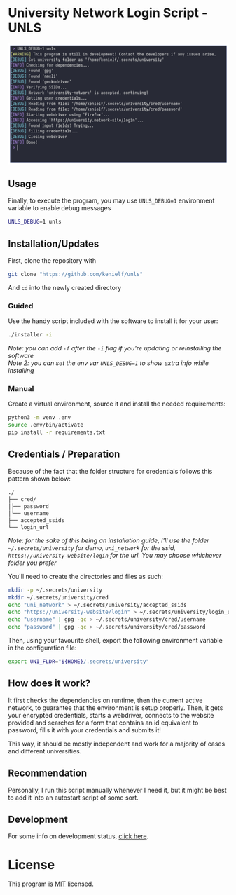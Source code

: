 # University Network Login Script - UNLS
![Showcase](/img/showcase.png)

## Usage
Finally, to execute the program, 
you may use `UNLS_DEBUG=1` environment variable to enable debug messages
```bash
UNLS_DEBUG=1 unls
```

## Installation/Updates
First, clone the repository with
```bash
git clone "https://github.com/kenielf/unls"
```
And `cd` into the newly created directory

### Guided
Use the handy script included with the software to install it for your user:
```bash
./installer -i
```
*Note: you can add `-f` after the `-i` flag if you're updating or reinstalling the software*  
*Note 2: you can set the env var `UNLS_DEBUG=1` to show extra info while installing*

### Manual
Create a virtual environment, 
source it and install the needed requirements:
```bash
python3 -m venv .env
source .env/bin/activate
pip install -r requirements.txt
```

## Credentials / Preparation
Because of the fact that the folder structure for credentials follows this pattern shown below:
```
./
├── cred/
│├── password
│└── username
├── accepted_ssids
└── login_url
```
*Note: for the sake of this being an installation guide, 
I'll use the folder `~/.secrets/university` for demo, 
`uni_network` for the ssid, 
`https://university-website/login` for the url. 
You may choose whichever folder you prefer*

You'll need to create the directories and files as such:
```bash
mkdir -p ~/.secrets/university
mkdir ~/.secrets/university/cred
echo "uni_network" > ~/.secrets/university/accepted_ssids
echo "https://university-website/login" > ~/.secrets/university/login_url
echo "username" | gpg -qc > ~/.secrets/university/cred/username
echo "password" | gpg -qc > ~/.secrets/university/cred/password
```

Then, using your favourite shell, 
export the following environment variable in the configuration file:
```bash
export UNI_FLDR="${HOME}/.secrets/university"
```

## How does it work?
It first checks the dependencies on runtime, then the current active network, 
to guarantee that the environment is setup properly. Then, it gets your encrypted credentials, starts a webdriver, 
connects to the website provided and searches for a form that contains an id equivalent to password, 
fills it with your credentials and submits it!

This way, it should be mostly independent and work for a majority of cases and different universities.

## Recommendation
Personally, I run this script manually whenever I need it, 
but it might be best to add it into an autostart script of some sort.

## Development
For some info on development status, [click here](/docs/DEVELOPMENT.md).

# License
This program is [MIT](/LICENSE) licensed.
